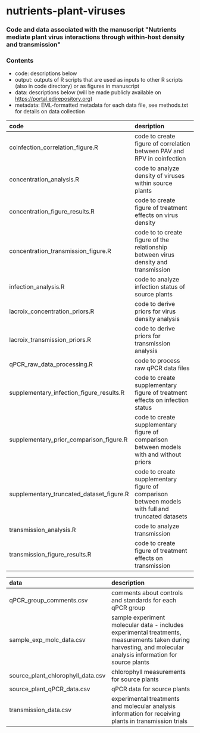 # nutrients-plant-viruses

### Code and data associated with the manuscript "Nutrients mediate plant virus interactions through within-host density and transmission"

### Contents
- code: descriptions below
- output: outputs of R scripts that are used as inputs to other R scripts (also in code directory) or as figures in manuscript
- data: descriptions below (will be made publicly available on https://portal.edirepository.org)
- metadata: EML-formatted metadata for each data file, see methods.txt for details on data collection

|code                                     |desription                                                                                        |
|:----------------------------------------|:-------------------------------------------------------------------------------------------------|
|coinfection_correlation_figure.R         |code to create figure of correlation between PAV and RPV in coinfection                           |
|concentration_analysis.R                 |code to analyze density of viruses within source plants                                           |
|concentration_figure_results.R           |code to create figure of treatment effects on virus density                                       |
|concentration_transmission_figure.R      |code to to create figure of the relationship between virus density and transmission               |
|infection_analysis.R                     |code to analyze infection status of source plants                                                 |
|lacroix_concentration_priors.R           |code to derive priors for virus density analysis                                                  |
|lacroix_transmission_priors.R            |code to derive priors for transmission analysis                                                   |
|qPCR_raw_data_processing.R               |code to process raw qPCR data files                                                               |
|supplementary_infection_figure_results.R |code to create supplementary figure of treatment effects on infection status                      |
|supplementary_prior_comparison_figure.R  |code to create supplementary figure of comparison between models with and without priors          |
|supplementary_truncated_dataset_figure.R |code to create supplementary figure of comparison between models with full and truncated datasets |
|transmission_analysis.R                  |code to analyze transmission                                                                      |
|transmission_figure_results.R            |code to create figure of treatment effects on transmission                                        |

|data                              |description                                                                                                                                                     |
|:---------------------------------|:---------------------------------------------------------------------------------------------------------------------------------------------------------------|
|qPCR_group_comments.csv           |comments about controls and standards for each qPCR group                                                                                                       |
|sample_exp_molc_data.csv          |sample experiment molecular data - includes experimental treatments, measurements taken during harvesting, and molecular analysis information for source plants |
|source_plant_chlorophyll_data.csv |chlorophyll measurements for source plants                                                                                                                      |
|source_plant_qPCR_data.csv        |qPCR data for source plants                                                                                                                                     |
|transmission_data.csv             |experimental treatments and molecular analysis information for receiving plants in transmission trials                                                          |

